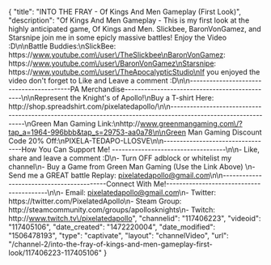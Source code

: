 {
    "title": "INTO THE FRAY - Of Kings And Men Gameplay (First Look)",
    "description": "Of Kings And Men Gameplay - This is my first look at the highly anticipated game, Of Kings and Men.  Slickbee, BaronVonGamez, and Starsnipe join me in some epicly massive battles!  Enjoy the Video :D\n\nBattle Buddies:\nSlickBee: https:\/\/www.youtube.com\/user\/TheSlickbee\nBaronVonGamez: https:\/\/www.youtube.com\/user\/BaronVonGamez\nStarsnipe: https:\/\/www.youtube.com\/user\/TheApocalypticStudio\nIf you enjoyed the video don't forget to Like and Leave a comment :D\n\n-----------------------------------------PA Merchandise----------------------------------------------\n\nRepresent the Knight's of Apollo!\nBuy a T-shirt Here: http:\/\/shop.spreadshirt.com\/pixelatedapollo\/\n\n---------------------------------------------------------------------------------------------------------------\nGreen Man Gaming Link:\nhttp:\/\/www.greenmangaming.com\/?tap_a=1964-996bbb&tap_s=29753-aa0a78\n\nGreen Man Gaming Discount Code 20% Off:\nPIXELA-TEDAPO-LLOSVE\n\n----------------------------------How You Can Support Me! -----------------------------------\n\n- Like, share and leave a comment :D\n- Turn OFF adblock or whitelist my channel\n- Buy a Game from Green Man Gaming (Use the Link Above) \n- Send me a GREAT battle Replay: pixelatedapollo@gmail.com\n\n------------------------------------------Connect With Me!-----------------------------------------\n\n- Email: pixelatedapollo@gmail.com\n- Twitter: https:\/\/twitter.com\/PixelatedApollo\n- Steam Group:  http:\/\/steamcommunity.com\/groups\/apollosknights\n- Twitch: http:\/\/www.twitch.tv\/pixelatedapollo",
    "channelid": "117406223",
    "videoid": "117405106",
    "date_created": "1472220004",
    "date_modified": "1506478193",
    "type": "captivate",
    "layout": "channelVideo",
    "url": "\/channel-2\/into-the-fray-of-kings-and-men-gameplay-first-look\/117406223-117405106"
}